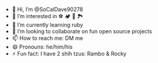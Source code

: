 - 👋 Hi, I’m @SoCalDave90278
- 👀 I’m interested in ⚽ 🏕️ 🥾 🏞️
- 🌱 I’m currently learning ruby
- 💞️ I’m looking to collaborate on fun open source projects
- 📫 How to reach me: DM me
- 😄 Pronouns: he/him/his
- ⚡ Fun fact: I have 2 shih tzus: Rambo & Rocky

<!---
SoCalDave90278/SoCalDave90278 is a ✨ special ✨ repository because its `README.md` (this file) appears on your GitHub profile.
You can click the Preview link to take a look at your changes.
--->
